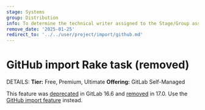 ```yaml
---
stage: Systems
group: Distribution
info: To determine the technical writer assigned to the Stage/Group associated with this page, see https://handbook.gitlab.com/handbook/product/ux/technical-writing/#assignments
remove_date: '2025-01-25'
redirect_to: '../../user/project/import/github.md'
---
```


# GitHub import Rake task (removed)

DETAILS:
**Tier:** Free, Premium, Ultimate
**Offering:** GitLab Self-Managed

This feature was [deprecated](https://gitlab.com/gitlab-org/gitlab/-/merge_requests/134296) in GitLab 16.6
and [removed](https://gitlab.com/gitlab-org/gitlab/-/merge_requests/147182) in 17.0.
Use the [GitHub import feature](../../user/project/import/github.md) instead.
